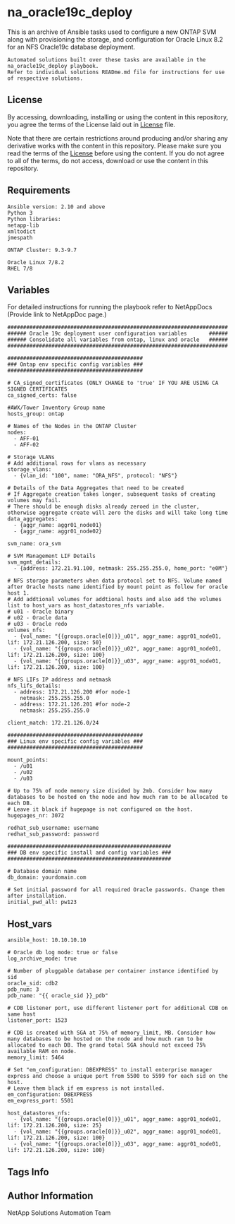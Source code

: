 na_oracle19c_deploy
=========

This is an archive of Ansible tasks used to configure a new ONTAP SVM along with provisioning the storage, and configuration for Oracle Linux 8.2 for an NFS Oracle19c database deployment.

    Automated solutions built over these tasks are available in the na_oracle19c_deploy playbook.
    Refer to individual solutions READme.md file for instructions for use of respective solutions.

License
-------

By accessing, downloading, installing or using the content in this repository, you agree the terms of the License laid out in [License](license.txt) file.

Note that there are certain restrictions around producing and/or sharing any derivative works with the content in this repository. Please make sure you read the terms of the [License](license.txt) before using the content. If you do not agree to all of the terms, do not access, download or use the content in this repository.

Requirements
------------

    Ansible version: 2.10 and above
    Python 3
    Python libraries:
    netapp-lib
    xmltodict
    jmespath

    ONTAP Cluster: 9.3-9.7

    Oracle Linux 7/8.2
    RHEL 7/8

Variables
---------

For detailed instructions for running the playbook refer to NetAppDocs (Provide link to NetAppDoc page.)

    ######################################################################
    ###### Oracle 19c deployment user configuration variables       ######
    ###### Consolidate all variables from ontap, linux and oracle   ######
    ######################################################################

    ###########################################
    ### Ontap env specific config variables ###
    ###########################################

    # CA_signed_certificates (ONLY CHANGE to 'true' IF YOU ARE USING CA SIGNED CERTIFICATES
    ca_signed_certs: false

    #AWX/Tower Inventory Group name
    hosts_group: ontap

    # Names of the Nodes in the ONTAP Cluster
    nodes:
      - AFF-01
      - AFF-02

    # Storage VLANs
    # Add additional rows for vlans as necessary
    storage_vlans:
      - {vlan_id: "100", name: "ORA_NFS", protocol: "NFS"}

    # Details of the Data Aggregates that need to be created
    # If Aggregate creation takes longer, subsequent tasks of creating volumes may fail.
    # There should be enough disks already zeroed in the cluster, otherwise aggregate create will zero the disks and will take long time
    data_aggregates:
      - {aggr_name: aggr01_node01}
      - {aggr_name: aggr01_node02}

    svm_name: ora_svm

    # SVM Management LIF Details
    svm_mgmt_details:
      - {address: 172.21.91.100, netmask: 255.255.255.0, home_port: "e0M"}

    # NFS storage parameters when data protocol set to NFS. Volume named after Oracle hosts name identified by mount point as follow for oracle host 1.
    # Add addtional volumes for addtional hosts and also add the volumes list to host_vars as host_datastores_nfs variable.
    # u01 - Oracle binary
    # u02 - Oracle data
    # u03 - Oracle redo
    volumes_nfs:
      - {vol_name: "{{groups.oracle[0]}}_u01", aggr_name: aggr01_node01, lif: 172.21.126.200, size: 50}
      - {vol_name: "{{groups.oracle[0]}}_u02", aggr_name: aggr01_node01, lif: 172.21.126.200, size: 100}
      - {vol_name: "{{groups.oracle[0]}}_u03", aggr_name: aggr01_node01, lif: 172.21.126.200, size: 100}

    # NFS LIFs IP address and netmask
    nfs_lifs_details:
      - address: 172.21.126.200 #for node-1
        netmask: 255.255.255.0
      - address: 172.21.126.201 #for node-2
        netmask: 255.255.255.0

    client_match: 172.21.126.0/24

    ###########################################
    ### Linux env specific config variables ###
    ###########################################

    mount_points:
      - /u01
      - /u02
      - /u03

    # Up to 75% of node memory size divided by 2mb. Consider how many databases to be hosted on the node and how much ram to be allocated to each DB. 
    # Leave it black if hugepage is not configured on the host.
    hugepages_nr: 3072

    redhat_sub_username: username
    redhat_sub_password: password

    ####################################################
    ### DB env specific install and config variables ###
    ####################################################

    # Database domain name
    db_domain: yourdomain.com

    # Set initial password for all required Oracle passwords. Change them after installation.
    initial_pwd_all: pw123

Host_vars
---------
    ansible_host: 10.10.10.10

    # Oracle db log mode: true or false
    log_archive_mode: true

    # Number of pluggable database per container instance identified by sid
    oracle_sid: cdb2
    pdb_num: 3
    pdb_name: "{{ oracle_sid }}_pdb"

    # CDB listener port, use different listener port for additional CDB on same host
    listener_port: 1523

    # CDB is created with SGA at 75% of memory_limit, MB. Consider how many databases to be hosted on the node and how much ram to be allocated to each DB. The grand total SGA should not exceed 75% available RAM on node.
    memory_limit: 5464

    # Set "em_configuration: DBEXPRESS" to install enterprise manager express and choose a unique port from 5500 to 5599 for each sid on the host.
    # Leave them black if em express is not installed.
    em_configuration: DBEXPRESS
    em_express_port: 5501

    host_datastores_nfs:
      - {vol_name: "{{groups.oracle[0]}}_u01", aggr_name: aggr01_node01, lif: 172.21.126.200, size: 25}
      - {vol_name: "{{groups.oracle[0]}}_u02", aggr_name: aggr01_node01, lif: 172.21.126.200, size: 100}
      - {vol_name: "{{groups.oracle[0]}}_u03", aggr_name: aggr01_node01, lif: 172.21.126.200, size: 100}

Tags Info
---------


Author Information
------------------

NetApp Solutions Automation Team

